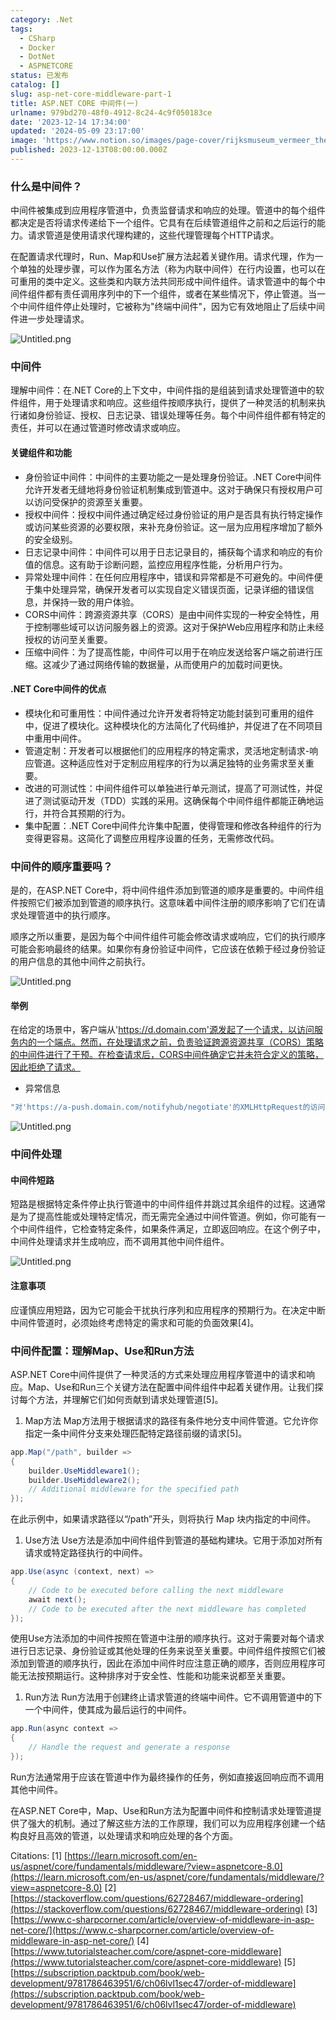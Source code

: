 ```yaml
---
category: .Net
tags:
  - CSharp
  - Docker
  - DotNet
  - ASPNETCORE
status: 已发布
catalog: []
slug: asp-net-core-middleware-part-1
title: ASP.NET CORE 中间件(一)
urlname: 979bd270-48f0-4912-8c24-4c9f050183ce
date: '2023-12-14 17:34:00'
updated: '2024-05-09 23:17:00'
image: 'https://www.notion.so/images/page-cover/rijksmuseum_vermeer_the_milkmaid.jpg'
published: 2023-12-13T08:00:00.000Z
---
```


### 什么是中间件？


中间件被集成到应用程序管道中，负责监督请求和响应的处理。管道中的每个组件都决定是否将请求传递给下一个组件。它具有在后续管道组件之前和之后运行的能力。请求管道是使用请求代理构建的，这些代理管理每个HTTP请求。


在配置请求代理时，Run、Map和Use扩展方法起着关键作用。请求代理，作为一个单独的处理步骤，可以作为匿名方法（称为内联中间件）在行内设置，也可以在可重用的类中定义。这些类和内联方法共同形成中间件组件。请求管道中的每个中间件组件都有责任调用序列中的下一个组件，或者在某些情况下，停止管道。当一个中间件组件停止处理时，它被称为"终端中间件"，因为它有效地阻止了后续中间件进一步处理请求。


![Untitled.png](https://prod-files-secure.s3.us-west-2.amazonaws.com/5d24fe63-e567-4804-86f9-9fdc62e13082/da807807-d02d-4fa1-86b6-db45e4678714/Untitled.png?X-Amz-Algorithm=AWS4-HMAC-SHA256&X-Amz-Content-Sha256=UNSIGNED-PAYLOAD&X-Amz-Credential=ASIAZI2LB466T2RP7ABN%2F20250303%2Fus-west-2%2Fs3%2Faws4_request&X-Amz-Date=20250303T053850Z&X-Amz-Expires=3600&X-Amz-Security-Token=IQoJb3JpZ2luX2VjEJX%2F%2F%2F%2F%2F%2F%2F%2F%2F%2FwEaCXVzLXdlc3QtMiJGMEQCIDahLZvZ9lH8iniYut8ksNPCIjloceBKDNJhB0qR9vyrAiBH8Mlux9SxNejJ%2FOAXZ2DWPVET4UvMiRNJG8Xnb1PHjSqIBAjO%2F%2F%2F%2F%2F%2F%2F%2F%2F%2F8BEAAaDDYzNzQyMzE4MzgwNSIMV86iehmpf6LbgPr4KtwDwsNzH2F88OxLTNtbcWnzZ7LupZPoLxG2jJnD8KEknZ0W6qv5%2BJXDAbEnCdK%2BJWiBOkY8Ea8ZSl2keK10zKw2pqOMmbifrChFfsrSr2KFzhpOQuES3F4VU0bZBmPjPtH0ESrp1MLg4D4Tg%2FjM7ZXk%2BzbJD3l4Zo5WESr9uKN0%2F0Ur7SkB0KbWX7jgd5ckuKRu9dMZJFcyrg5%2FBRGjp%2BmwvlD8aRruqw1E%2Fz5us%2B0ZX57zmWj2hJw%2BwP9d6KtDgG9SdPgn%2FEacEj67UlLs%2FRdjVzlkFACBSG0ZsoYhvi0p6PA2PppqPXBrERV1Roy%2FLVxizpM%2B3Up092MMgKmc5wXXG%2BhxkCzuPB07V3pr6ySIMcND2bN9AlUCWWGKJv1TSHapjDVRqc8rlbCebaMqISEbfmuX3lzxuAlVQHAvUwJXJivSO43%2BwiOZfUX%2BabvHbLcdHVb4kwadrNKsFZb%2FzcY5Z0KzMZ06kvxLnxsIEnbGluwNf8ov0X%2BqG%2BVBlNVIIOii7z6%2F7eQp6b21TXQP9si8Dxklu8%2FE4pbqJoM5wHx03N5vorjkb4s2GtDZBx%2Fqx08wF9%2BVUBhFBQCMz7I4EJ51HNf%2FFHOpGgvJcSr%2BEwu1TaTKI50VObikiPyOJnIw%2F%2FaUvgY6pgG47uD6H8RtLam7pavWAklamEw2euozF5oGvlat9caicii26b%2FsuItwbboDgodJXgEbndJDBZrYhjRKHZTjvShuAz4tul2IRL%2BEtQ%2BoC5lhAnZUVWAHYhHyA0LyrhJGj7QABOpXpYZcJscckPYXCnmrI%2BXMeGlIMy%2BpHKtnB%2Bdzo5QtIF5YXmoBOisTdoF9DvrwqisM8zd3lIXV%2By4Bf4T4m0mOcxWA&X-Amz-Signature=8810786106008004747a8785fedd8a2f809b0635ed8b6b3f295064d53b62a870&X-Amz-SignedHeaders=host&x-id=GetObject)


### 中间件


理解中间件：在.NET Core的上下文中，中间件指的是组装到请求处理管道中的软件组件，用于处理请求和响应。这些组件按顺序执行，提供了一种灵活的机制来执行诸如身份验证、授权、日志记录、错误处理等任务。每个中间件组件都有特定的责任，并可以在通过管道时修改请求或响应。


#### 关键组件和功能

- 身份验证中间件：中间件的主要功能之一是处理身份验证。.NET Core中间件允许开发者无缝地将身份验证机制集成到管道中。这对于确保只有授权用户可以访问受保护的资源至关重要。
- 授权中间件：授权中间件通过确定经过身份验证的用户是否具有执行特定操作或访问某些资源的必要权限，来补充身份验证。这一层为应用程序增加了额外的安全级别。
- 日志记录中间件：中间件可以用于日志记录目的，捕获每个请求和响应的有价值的信息。这有助于诊断问题，监控应用程序性能，分析用户行为。
- 异常处理中间件：在任何应用程序中，错误和异常都是不可避免的。中间件便于集中处理异常，确保开发者可以实现自定义错误页面，记录详细的错误信息，并保持一致的用户体验。
- CORS中间件：跨源资源共享（CORS）是由中间件实现的一种安全特性，用于控制哪些域可以访问服务器上的资源。这对于保护Web应用程序和防止未经授权的访问至关重要。
- 压缩中间件：为了提高性能，中间件可以用于在响应发送给客户端之前进行压缩。这减少了通过网络传输的数据量，从而使用户的加载时间更快。

#### .NET Core中间件的优点

- 模块化和可重用性：中间件通过允许开发者将特定功能封装到可重用的组件中，促进了模块化。这种模块化的方法简化了代码维护，并促进了在不同项目中重用中间件。
- 管道定制：开发者可以根据他们的应用程序的特定需求，灵活地定制请求-响应管道。这种适应性对于定制应用程序的行为以满足独特的业务需求至关重要。
- 改进的可测试性：中间件组件可以单独进行单元测试，提高了可测试性，并促进了测试驱动开发（TDD）实践的采用。这确保每个中间件组件都能正确地运行，并符合其预期的行为。
- 集中配置：.NET Core中间件允许集中配置，使得管理和修改各种组件的行为变得更容易。这简化了调整应用程序设置的任务，无需修改代码。

### 中间件的顺序重要吗？


是的，在ASP.NET Core中，将中间件组件添加到管道的顺序是重要的。中间件组件按照它们被添加到管道的顺序执行。这意味着中间件注册的顺序影响了它们在请求处理管道中的执行顺序。


顺序之所以重要，是因为每个中间件组件可能会修改请求或响应，它们的执行顺序可能会影响最终的结果。如果你有身份验证中间件，它应该在依赖于经过身份验证的用户信息的其他中间件之前执行。


![Untitled.png](https://prod-files-secure.s3.us-west-2.amazonaws.com/5d24fe63-e567-4804-86f9-9fdc62e13082/24f795a2-1c5a-4a6b-a0d8-2afb160076f1/Untitled.png?X-Amz-Algorithm=AWS4-HMAC-SHA256&X-Amz-Content-Sha256=UNSIGNED-PAYLOAD&X-Amz-Credential=ASIAZI2LB466T2RP7ABN%2F20250303%2Fus-west-2%2Fs3%2Faws4_request&X-Amz-Date=20250303T053850Z&X-Amz-Expires=3600&X-Amz-Security-Token=IQoJb3JpZ2luX2VjEJX%2F%2F%2F%2F%2F%2F%2F%2F%2F%2FwEaCXVzLXdlc3QtMiJGMEQCIDahLZvZ9lH8iniYut8ksNPCIjloceBKDNJhB0qR9vyrAiBH8Mlux9SxNejJ%2FOAXZ2DWPVET4UvMiRNJG8Xnb1PHjSqIBAjO%2F%2F%2F%2F%2F%2F%2F%2F%2F%2F8BEAAaDDYzNzQyMzE4MzgwNSIMV86iehmpf6LbgPr4KtwDwsNzH2F88OxLTNtbcWnzZ7LupZPoLxG2jJnD8KEknZ0W6qv5%2BJXDAbEnCdK%2BJWiBOkY8Ea8ZSl2keK10zKw2pqOMmbifrChFfsrSr2KFzhpOQuES3F4VU0bZBmPjPtH0ESrp1MLg4D4Tg%2FjM7ZXk%2BzbJD3l4Zo5WESr9uKN0%2F0Ur7SkB0KbWX7jgd5ckuKRu9dMZJFcyrg5%2FBRGjp%2BmwvlD8aRruqw1E%2Fz5us%2B0ZX57zmWj2hJw%2BwP9d6KtDgG9SdPgn%2FEacEj67UlLs%2FRdjVzlkFACBSG0ZsoYhvi0p6PA2PppqPXBrERV1Roy%2FLVxizpM%2B3Up092MMgKmc5wXXG%2BhxkCzuPB07V3pr6ySIMcND2bN9AlUCWWGKJv1TSHapjDVRqc8rlbCebaMqISEbfmuX3lzxuAlVQHAvUwJXJivSO43%2BwiOZfUX%2BabvHbLcdHVb4kwadrNKsFZb%2FzcY5Z0KzMZ06kvxLnxsIEnbGluwNf8ov0X%2BqG%2BVBlNVIIOii7z6%2F7eQp6b21TXQP9si8Dxklu8%2FE4pbqJoM5wHx03N5vorjkb4s2GtDZBx%2Fqx08wF9%2BVUBhFBQCMz7I4EJ51HNf%2FFHOpGgvJcSr%2BEwu1TaTKI50VObikiPyOJnIw%2F%2FaUvgY6pgG47uD6H8RtLam7pavWAklamEw2euozF5oGvlat9caicii26b%2FsuItwbboDgodJXgEbndJDBZrYhjRKHZTjvShuAz4tul2IRL%2BEtQ%2BoC5lhAnZUVWAHYhHyA0LyrhJGj7QABOpXpYZcJscckPYXCnmrI%2BXMeGlIMy%2BpHKtnB%2Bdzo5QtIF5YXmoBOisTdoF9DvrwqisM8zd3lIXV%2By4Bf4T4m0mOcxWA&X-Amz-Signature=ccf90bc3f716755101ffb23c6b13af2e7e0f23ee01fc1816caf387946f745417&X-Amz-SignedHeaders=host&x-id=GetObject)


#### 举例


在给定的场景中，客户端从'https://d.domain.com'源发起了一个请求，以访问服务内的一个端点。然而，在处理请求之前，负责验证跨源资源共享（CORS）策略的中间件进行了干预。在检查请求后，CORS中间件确定它并未符合定义的策略，因此拒绝了请求。

- 异常信息

```c#
"对'https://a-push.domain.com/notifyhub/negotiate'的XMLHttpRequest的访问，源自'https://d.domain.com'，已被CORS策略阻止：预检请求的响应未通过访问控制检查：请求的资源上没有'Access-Control-Allow-Origin'头。"[1][2][3]
```


![Untitled.png](https://prod-files-secure.s3.us-west-2.amazonaws.com/5d24fe63-e567-4804-86f9-9fdc62e13082/371d9517-dafe-4432-94b7-2d14d1593167/Untitled.png?X-Amz-Algorithm=AWS4-HMAC-SHA256&X-Amz-Content-Sha256=UNSIGNED-PAYLOAD&X-Amz-Credential=ASIAZI2LB466T2RP7ABN%2F20250303%2Fus-west-2%2Fs3%2Faws4_request&X-Amz-Date=20250303T053850Z&X-Amz-Expires=3600&X-Amz-Security-Token=IQoJb3JpZ2luX2VjEJX%2F%2F%2F%2F%2F%2F%2F%2F%2F%2FwEaCXVzLXdlc3QtMiJGMEQCIDahLZvZ9lH8iniYut8ksNPCIjloceBKDNJhB0qR9vyrAiBH8Mlux9SxNejJ%2FOAXZ2DWPVET4UvMiRNJG8Xnb1PHjSqIBAjO%2F%2F%2F%2F%2F%2F%2F%2F%2F%2F8BEAAaDDYzNzQyMzE4MzgwNSIMV86iehmpf6LbgPr4KtwDwsNzH2F88OxLTNtbcWnzZ7LupZPoLxG2jJnD8KEknZ0W6qv5%2BJXDAbEnCdK%2BJWiBOkY8Ea8ZSl2keK10zKw2pqOMmbifrChFfsrSr2KFzhpOQuES3F4VU0bZBmPjPtH0ESrp1MLg4D4Tg%2FjM7ZXk%2BzbJD3l4Zo5WESr9uKN0%2F0Ur7SkB0KbWX7jgd5ckuKRu9dMZJFcyrg5%2FBRGjp%2BmwvlD8aRruqw1E%2Fz5us%2B0ZX57zmWj2hJw%2BwP9d6KtDgG9SdPgn%2FEacEj67UlLs%2FRdjVzlkFACBSG0ZsoYhvi0p6PA2PppqPXBrERV1Roy%2FLVxizpM%2B3Up092MMgKmc5wXXG%2BhxkCzuPB07V3pr6ySIMcND2bN9AlUCWWGKJv1TSHapjDVRqc8rlbCebaMqISEbfmuX3lzxuAlVQHAvUwJXJivSO43%2BwiOZfUX%2BabvHbLcdHVb4kwadrNKsFZb%2FzcY5Z0KzMZ06kvxLnxsIEnbGluwNf8ov0X%2BqG%2BVBlNVIIOii7z6%2F7eQp6b21TXQP9si8Dxklu8%2FE4pbqJoM5wHx03N5vorjkb4s2GtDZBx%2Fqx08wF9%2BVUBhFBQCMz7I4EJ51HNf%2FFHOpGgvJcSr%2BEwu1TaTKI50VObikiPyOJnIw%2F%2FaUvgY6pgG47uD6H8RtLam7pavWAklamEw2euozF5oGvlat9caicii26b%2FsuItwbboDgodJXgEbndJDBZrYhjRKHZTjvShuAz4tul2IRL%2BEtQ%2BoC5lhAnZUVWAHYhHyA0LyrhJGj7QABOpXpYZcJscckPYXCnmrI%2BXMeGlIMy%2BpHKtnB%2Bdzo5QtIF5YXmoBOisTdoF9DvrwqisM8zd3lIXV%2By4Bf4T4m0mOcxWA&X-Amz-Signature=071b16051885cbc5c69462d5f45f6870795cda8991d1c9f65b5963b2489fb2cc&X-Amz-SignedHeaders=host&x-id=GetObject)


### 中间件处理


#### 中间件短路
短路是根据特定条件停止执行管道中的中间件组件并跳过其余组件的过程。这通常是为了提高性能或处理特定情况，而无需完全通过中间件管道。例如，你可能有一个中间件组件，它检查特定条件，如果条件满足，立即返回响应。在这个例子中，中间件处理请求并生成响应，而不调用其他中间件组件。


![Untitled.png](https://prod-files-secure.s3.us-west-2.amazonaws.com/5d24fe63-e567-4804-86f9-9fdc62e13082/e8a1d943-cb51-4723-936e-23c6af2fb0f9/Untitled.png?X-Amz-Algorithm=AWS4-HMAC-SHA256&X-Amz-Content-Sha256=UNSIGNED-PAYLOAD&X-Amz-Credential=ASIAZI2LB466T2RP7ABN%2F20250303%2Fus-west-2%2Fs3%2Faws4_request&X-Amz-Date=20250303T053850Z&X-Amz-Expires=3600&X-Amz-Security-Token=IQoJb3JpZ2luX2VjEJX%2F%2F%2F%2F%2F%2F%2F%2F%2F%2FwEaCXVzLXdlc3QtMiJGMEQCIDahLZvZ9lH8iniYut8ksNPCIjloceBKDNJhB0qR9vyrAiBH8Mlux9SxNejJ%2FOAXZ2DWPVET4UvMiRNJG8Xnb1PHjSqIBAjO%2F%2F%2F%2F%2F%2F%2F%2F%2F%2F8BEAAaDDYzNzQyMzE4MzgwNSIMV86iehmpf6LbgPr4KtwDwsNzH2F88OxLTNtbcWnzZ7LupZPoLxG2jJnD8KEknZ0W6qv5%2BJXDAbEnCdK%2BJWiBOkY8Ea8ZSl2keK10zKw2pqOMmbifrChFfsrSr2KFzhpOQuES3F4VU0bZBmPjPtH0ESrp1MLg4D4Tg%2FjM7ZXk%2BzbJD3l4Zo5WESr9uKN0%2F0Ur7SkB0KbWX7jgd5ckuKRu9dMZJFcyrg5%2FBRGjp%2BmwvlD8aRruqw1E%2Fz5us%2B0ZX57zmWj2hJw%2BwP9d6KtDgG9SdPgn%2FEacEj67UlLs%2FRdjVzlkFACBSG0ZsoYhvi0p6PA2PppqPXBrERV1Roy%2FLVxizpM%2B3Up092MMgKmc5wXXG%2BhxkCzuPB07V3pr6ySIMcND2bN9AlUCWWGKJv1TSHapjDVRqc8rlbCebaMqISEbfmuX3lzxuAlVQHAvUwJXJivSO43%2BwiOZfUX%2BabvHbLcdHVb4kwadrNKsFZb%2FzcY5Z0KzMZ06kvxLnxsIEnbGluwNf8ov0X%2BqG%2BVBlNVIIOii7z6%2F7eQp6b21TXQP9si8Dxklu8%2FE4pbqJoM5wHx03N5vorjkb4s2GtDZBx%2Fqx08wF9%2BVUBhFBQCMz7I4EJ51HNf%2FFHOpGgvJcSr%2BEwu1TaTKI50VObikiPyOJnIw%2F%2FaUvgY6pgG47uD6H8RtLam7pavWAklamEw2euozF5oGvlat9caicii26b%2FsuItwbboDgodJXgEbndJDBZrYhjRKHZTjvShuAz4tul2IRL%2BEtQ%2BoC5lhAnZUVWAHYhHyA0LyrhJGj7QABOpXpYZcJscckPYXCnmrI%2BXMeGlIMy%2BpHKtnB%2Bdzo5QtIF5YXmoBOisTdoF9DvrwqisM8zd3lIXV%2By4Bf4T4m0mOcxWA&X-Amz-Signature=3e4d3ace62190e72b534431ce903f7c9e6d5376c9acd83d2bd79fa0aced0849f&X-Amz-SignedHeaders=host&x-id=GetObject)


#### 注意事项


应谨慎应用短路，因为它可能会干扰执行序列和应用程序的预期行为。在决定中断中间件管道时，必须始终考虑特定的需求和可能的负面效果[4]。


### 中间件配置：理解Map、Use和Run方法


ASP.NET Core中间件提供了一种灵活的方式来处理应用程序管道中的请求和响应。Map、Use和Run三个关键方法在配置中间件组件中起着关键作用。让我们探讨每个方法，并理解它们如何贡献到请求处理管道[5]。

1. Map方法
Map方法用于根据请求的路径有条件地分支中间件管道。它允许你指定一条中间件分支来处理匹配特定路径前缀的请求[5]。

```c#
app.Map("/path", builder =>
{
    builder.UseMiddleware1();
    builder.UseMiddleware2();
    // Additional middleware for the specified path
});
```


在此示例中，如果请求路径以“/path”开头，则将执行 Map 块内指定的中间件。

1. Use方法
Use方法是添加中间件组件到管道的基础构建块。它用于添加对所有请求或特定路径执行的中间件。

```c#
app.Use(async (context, next) =>
{
    // Code to be executed before calling the next middleware
    await next();
    // Code to be executed after the next middleware has completed
});
```


使用Use方法添加的中间件按照在管道中注册的顺序执行。这对于需要对每个请求进行日志记录、身份验证或其他处理的任务来说至关重要。中间件组件按照它们被添加到管道的顺序执行，因此在添加中间件时应注意正确的顺序，否则应用程序可能无法按预期运行。这种排序对于安全性、性能和功能来说都至关重要。

1. Run方法
Run方法用于创建终止请求管道的终端中间件。它不调用管道中的下一个中间件，使其成为最后运行的中间件。

```c#
app.Run(async context =>
{
    // Handle the request and generate a response
});
```


Run方法通常用于应该在管道中作为最终操作的任务，例如直接返回响应而不调用其他中间件。


在ASP.NET Core中，Map、Use和Run方法为配置中间件和控制请求处理管道提供了强大的机制。通过了解这些方法的工作原理，我们可以为应用程序创建一个结构良好且高效的管道，以处理请求和响应处理的各个方面。


Citations:
[1] [https://learn.microsoft.com/en-us/aspnet/core/fundamentals/middleware/?view=aspnetcore-8.0](https://learn.microsoft.com/en-us/aspnet/core/fundamentals/middleware/?view=aspnetcore-8.0)
[2] [https://stackoverflow.com/questions/62728467/middleware-ordering](https://stackoverflow.com/questions/62728467/middleware-ordering)
[3] [https://www.c-sharpcorner.com/article/overview-of-middleware-in-asp-net-core/](https://www.c-sharpcorner.com/article/overview-of-middleware-in-asp-net-core/)
[4] [https://www.tutorialsteacher.com/core/aspnet-core-middleware](https://www.tutorialsteacher.com/core/aspnet-core-middleware)
[5] [https://subscription.packtpub.com/book/web-development/9781786463951/6/ch06lvl1sec47/order-of-middleware](https://subscription.packtpub.com/book/web-development/9781786463951/6/ch06lvl1sec47/order-of-middleware)

